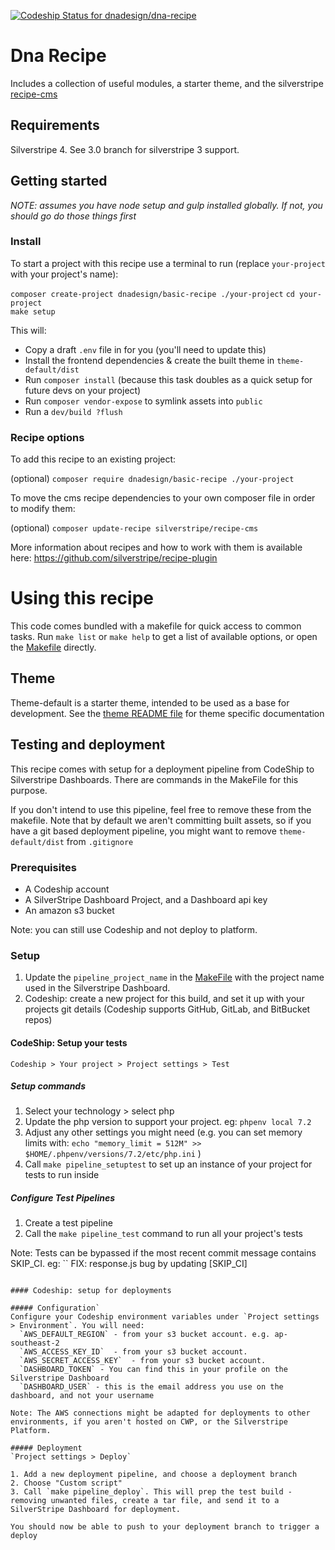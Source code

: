 [ ![Codeship Status for dnadesign/dna-recipe](https://app.codeship.com/projects/abf14460-c604-0136-1ad5-227471ba4a25/status)](https://app.codeship.com/projects/314469)

# Dna Recipe

Includes a collection of useful modules, a starter theme, and the silverstripe [recipe-cms](https://github.com/silverstripe/recipe-cms)

## Requirements
Silverstripe 4. See 3.0 branch for silverstripe 3 support.

## Getting started
_NOTE: assumes you have node setup and gulp installed globally. If not, you should go do those things first_

### Install
To start a project with this recipe use a terminal to run (replace `your-project` with your project's name):

`composer create-project dnadesign/basic-recipe ./your-project`
`cd your-project`   
`make setup`  
    
This will: 
* Copy a draft `.env` file in for you (you'll need to update this)
* Install the frontend dependencies & create the built theme in `theme-default/dist`
* Run `composer install` (because this task doubles as a quick setup for future devs on your project)
* Run `composer vendor-expose` to symlink assets into `public`
* Run a `dev/build ?flush`

### Recipe options

To add this recipe to an existing project:

(optional) `composer require dnadesign/basic-recipe ./your-project`

To move the cms recipe dependencies to your own composer file in order to modify them:

(optional) `composer update-recipe silverstripe/recipe-cms`

More information about recipes and how to work with them is available here: https://github.com/silverstripe/recipe-plugin

# Using this recipe 

This code comes bundled with a makefile for quick access to common tasks. Run `make list` or `make help` to get a list of available options, or open the [Makefile](Makefile) directly.

## Theme
Theme-default is a starter theme, intended to be used as a base for development. See the [theme README file](theme-default/README.md) for theme specific documentation

## Testing and deployment

This recipe comes with setup for a deployment pipeline from CodeShip to Silverstripe Dashboards. There are commands in the MakeFile for this purpose. 

If you don't intend to use this pipeline, feel free to remove these from the makefile.  Note that by default we aren't committing built assets, so if you have a git based deployment pipeline, you might want to remove `theme-default/dist` from `.gitignore`


### Prerequisites
* A Codeship account
* A SilverStripe Dashboard Project, and a Dashboard api key
* An amazon s3 bucket 

Note: you can still use Codeship and not deploy to platform. 

### Setup

1. Update the `pipeline_project_name` in the [MakeFile](Makefile) with the project name used in the Silverstripe Dashboard. 
2. Codeship: create a new project for this build, and set it up with your projects git details (Codeship supports GitHub, GitLab, and BitBucket repos)

#### CodeShip: Setup your tests

`Codeship > Your project > Project settings > Test`

#####  Setup commands
1. Select your technology > select php
2. Update the php version to support your project. eg: `phpenv local 7.2`
3. Adjust any other settings you might need (e.g. you can set memory limits with: `echo "memory_limit = 512M" >> $HOME/.phpenv/versions/7.2/etc/php.ini` )
4. Call `make pipeline_setuptest` to set up an instance of your project for tests to run inside

##### Configure Test Pipelines
1. Create a test pipeline
2. Call the `make pipeline_test` command to run all your project's tests

Note: Tests can be bypassed if the most recent commit message contains SKIP_CI. eg:
``
    FIX: response.js bug by updating [SKIP_CI]
```

#### Codeship: setup for deployments

##### Configuration`
Configure your Codeship environment variables under `Project settings > Environment`. You will need:   
  `AWS_DEFAULT_REGION` - from your s3 bucket account. e.g. ap-southeast-2  
  `AWS_ACCESS_KEY_ID`  - from your s3 bucket account.  
  `AWS_SECRET_ACCESS_KEY`  - from your s3 bucket account.  
  `DASHBOARD_TOKEN` - You can find this in your profile on the Silverstripe Dashboard  
  `DASHBOARD_USER` - this is the email address you use on the dashboard, and not your username  

Note: The AWS connections might be adapted for deployments to other environments, if you aren't hosted on CWP, or the Silverstripe Platform.   

##### Deployment
`Project settings > Deploy`

1. Add a new deployment pipeline, and choose a deployment branch
2. Choose "Custom script" 
3. Call `make pipeline_deploy`. This will prep the test build - removing unwanted files, create a tar file, and send it to a SilverStripe Dashboard for deployment. 

You should now be able to push to your deployment branch to trigger a deploy

